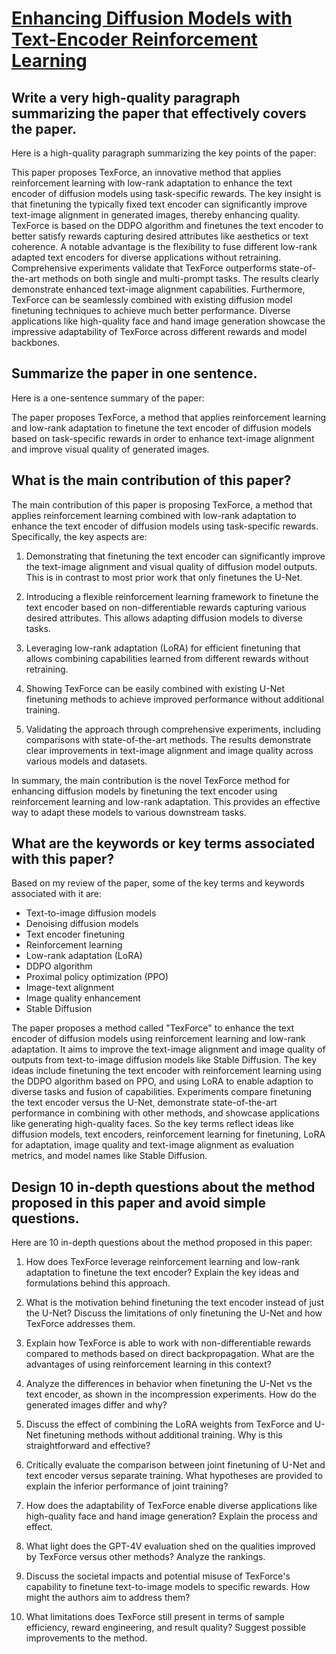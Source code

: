 # [Enhancing Diffusion Models with Text-Encoder Reinforcement Learning](https://arxiv.org/abs/2311.15657)

## Write a very high-quality paragraph summarizing the paper that effectively covers the paper.

 Here is a high-quality paragraph summarizing the key points of the paper:

This paper proposes TexForce, an innovative method that applies reinforcement learning with low-rank adaptation to enhance the text encoder of diffusion models using task-specific rewards. The key insight is that finetuning the typically fixed text encoder can significantly improve text-image alignment in generated images, thereby enhancing quality. TexForce is based on the DDPO algorithm and finetunes the text encoder to better satisfy rewards capturing desired attributes like aesthetics or text coherence. A notable advantage is the flexibility to fuse different low-rank adapted text encoders for diverse applications without retraining. Comprehensive experiments validate that TexForce outperforms state-of-the-art methods on both single and multi-prompt tasks. The results clearly demonstrate enhanced text-image alignment capabilities. Furthermore, TexForce can be seamlessly combined with existing diffusion model finetuning techniques to achieve much better performance. Diverse applications like high-quality face and hand image generation showcase the impressive adaptability of TexForce across different rewards and model backbones.


## Summarize the paper in one sentence.

 Here is a one-sentence summary of the paper:

The paper proposes TexForce, a method that applies reinforcement learning and low-rank adaptation to finetune the text encoder of diffusion models based on task-specific rewards in order to enhance text-image alignment and improve visual quality of generated images.


## What is the main contribution of this paper?

 The main contribution of this paper is proposing TexForce, a method that applies reinforcement learning combined with low-rank adaptation to enhance the text encoder of diffusion models using task-specific rewards. Specifically, the key aspects are:

1) Demonstrating that finetuning the text encoder can significantly improve the text-image alignment and visual quality of diffusion model outputs. This is in contrast to most prior work that only finetunes the U-Net.

2) Introducing a flexible reinforcement learning framework to finetune the text encoder based on non-differentiable rewards capturing various desired attributes. This allows adapting diffusion models to diverse tasks.  

3) Leveraging low-rank adaptation (LoRA) for efficient finetuning that allows combining capabilities learned from different rewards without retraining.

4) Showing TexForce can be easily combined with existing U-Net finetuning methods to achieve improved performance without additional training.

5) Validating the approach through comprehensive experiments, including comparisons with state-of-the-art methods. The results demonstrate clear improvements in text-image alignment and image quality across various models and datasets.

In summary, the main contribution is the novel TexForce method for enhancing diffusion models by finetuning the text encoder using reinforcement learning and low-rank adaptation. This provides an effective way to adapt these models to various downstream tasks.


## What are the keywords or key terms associated with this paper?

 Based on my review of the paper, some of the key terms and keywords associated with it are:

- Text-to-image diffusion models
- Denoising diffusion models
- Text encoder finetuning 
- Reinforcement learning 
- Low-rank adaptation (LoRA)
- DDPO algorithm
- Proximal policy optimization (PPO)
- Image-text alignment
- Image quality enhancement
- Stable Diffusion

The paper proposes a method called "TexForce" to enhance the text encoder of diffusion models using reinforcement learning and low-rank adaptation. It aims to improve the text-image alignment and image quality of outputs from text-to-image diffusion models like Stable Diffusion. The key ideas include finetuning the text encoder with reinforcement learning using the DDPO algorithm based on PPO, and using LoRA to enable adaption to diverse tasks and fusion of capabilities. Experiments compare finetuning the text encoder versus the U-Net, demonstrate state-of-the-art performance in combining with other methods, and showcase applications like generating high-quality faces. So the key terms reflect ideas like diffusion models, text encoders, reinforcement learning for finetuning, LoRA for adaptation, image quality and text-image alignment as evaluation metrics, and model names like Stable Diffusion.


## Design 10 in-depth questions about the method proposed in this paper and avoid simple questions.

 Here are 10 in-depth questions about the method proposed in this paper:

1. How does TexForce leverage reinforcement learning and low-rank adaptation to finetune the text encoder? Explain the key ideas and formulations behind this approach.

2. What is the motivation behind finetuning the text encoder instead of just the U-Net? Discuss the limitations of only finetuning the U-Net and how TexForce addresses them. 

3. Explain how TexForce is able to work with non-differentiable rewards compared to methods based on direct backpropagation. What are the advantages of using reinforcement learning in this context?

4. Analyze the differences in behavior when finetuning the U-Net vs the text encoder, as shown in the incompression experiments. How do the generated images differ and why?

5. Discuss the effect of combining the LoRA weights from TexForce and U-Net finetuning methods without additional training. Why is this straightforward and effective?

6. Critically evaluate the comparison between joint finetuning of U-Net and text encoder versus separate training. What hypotheses are provided to explain the inferior performance of joint training?

7. How does the adaptability of TexForce enable diverse applications like high-quality face and hand image generation? Explain the process and effect. 

8. What light does the GPT-4V evaluation shed on the qualities improved by TexForce versus other methods? Analyze the rankings.

9. Discuss the societal impacts and potential misuse of TexForce's capability to finetune text-to-image models to specific rewards. How might the authors aim to address them?

10. What limitations does TexForce still present in terms of sample efficiency, reward engineering, and result quality? Suggest possible improvements to the method.
